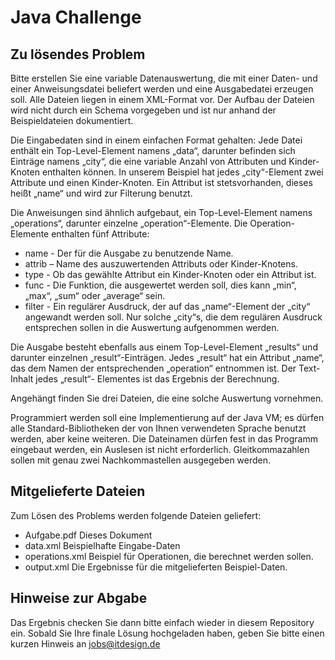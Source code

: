 # Java Challenge

## Zu lösendes Problem

Bitte erstellen Sie eine variable Datenauswertung, die mit einer Daten- und einer Anweisungsdatei beliefert werden und eine Ausgabedatei erzeugen soll. Alle Dateien liegen in einem XML-Format vor. Der Aufbau der Dateien wird nicht durch ein Schema vorgegeben und ist nur anhand der Beispieldateien dokumentiert.

Die Eingabedaten sind in einem einfachen Format gehalten: Jede Datei enthält ein Top-Level-Element namens „data“, darunter befinden sich Einträge namens „city“, die eine variable Anzahl von Attributen und Kinder-Knoten enthalten können. In unserem Beispiel hat jedes „city“-Element zwei Attribute und einen Kinder-Knoten. Ein Attribut ist stetsvorhanden, dieses heißt „name“ und wird zur Filterung benutzt.

Die Anweisungen sind ähnlich aufgebaut, ein Top-Level-Element namens „operations“, darunter einzelne „operation“-Elemente. Die Operation-Elemente enthalten fünf Attribute:

- name - Der für die Ausgabe zu benutzende Name.
- attrib – Name des auszuwertenden Attributs oder Kinder-Knotens.
- type - Ob das gewählte Attribut ein Kinder-Knoten oder ein Attribut ist.
- func - Die Funktion, die ausgewertet werden soll, dies kann „min“, „max“, „sum“ oder „average“ sein.
- filter - Ein regulärer Ausdruck, der auf das „name“-Element der „city“ angewandt werden soll. Nur solche „city“s, die dem regulären Ausdruck entsprechen sollen in die Auswertung aufgenommen werden.

Die Ausgabe besteht ebenfalls aus einem Top-Level-Element „results“ und darunter einzelnen „result“-Einträgen. Jedes „result“ hat ein Attribut „name“, das dem Namen der entsprechenden „operation“ entnommen ist. Der Text-Inhalt jedes „result“- Elementes ist das Ergebnis der Berechnung.

Angehängt finden Sie drei Dateien, die eine solche Auswertung vornehmen. 

Programmiert werden soll eine Implementierung auf der Java VM; es dürfen alle Standard-Bibliotheken der von Ihnen verwendeten Sprache benutzt werden, aber keine weiteren. Die Dateinamen dürfen fest in das Programm eingebaut werden, ein Auslesen ist nicht erforderlich. Gleitkommazahlen sollen mit genau zwei Nachkommastellen ausgegeben werden.

## Mitgelieferte Dateien

Zum Lösen des Problems werden folgende Dateien geliefert:

- Aufgabe.pdf Dieses Dokument
- data.xml Beispielhafte Eingabe-Daten
- operations.xml Beispiel für Operationen, die berechnet werden sollen.
- output.xml Die Ergebnisse für die mitgelieferten Beispiel-Daten.

## Hinweise zur Abgabe

Das Ergebnis checken Sie dann bitte einfach wieder in diesem Repository ein. Sobald Sie Ihre finale Lösung hochgeladen haben, geben Sie bitte einen kurzen Hinweis an jobs@itdesign.de
